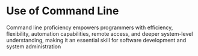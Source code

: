 # Use of Command Line

Command line proficiency empowers programmers with efficiency, flexibility, automation capabilities, remote access, and deeper system-level understanding, making it an essential skill for software development and system administration
